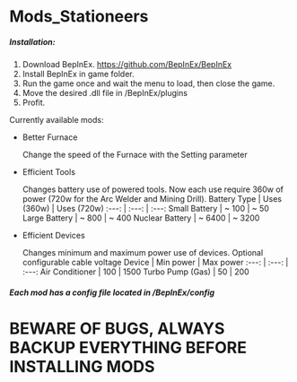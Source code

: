 # Mods_Stationeers

##### Installation:

1. Download BepInEx. https://github.com/BepInEx/BepInEx
2. Install BepInEx in game folder.
3. Run the game once and wait the menu to load, then close the game.
4. Move the desired <Plugin>.dll file in <Game Folder>/BepInEx/plugins
5. Profit.

Currently available mods: 

* Better Furnace

  Change the speed of the Furnace with the Setting parameter

* Efficient Tools
  
  Changes battery use of powered tools. Now each use require 360w of power (720w for the Arc Welder and Mining Drill).
  Battery Type | Uses (360w) | Uses (720w)
  :---: | :---: | :---:
  Small Battery | ~ 100 | ~ 50
  Large Battery | ~ 800 | ~ 400
  Nuclear Battery | ~ 6400 | ~ 3200

* Efficient Devices
  
  Changes minimum and maximum power use of devices. Optional configurable cable voltage
  Device | Min power | Max power
  :---: | :---: | :---:
  Air Conditioner | 100 | 1500
  Turbo Pump (Gas) | 50 | 200
  
##### Each mod has a config file located in <GameFolder>/BepInEx/config

# **BEWARE OF BUGS, ALWAYS BACKUP EVERYTHING BEFORE INSTALLING MODS**
